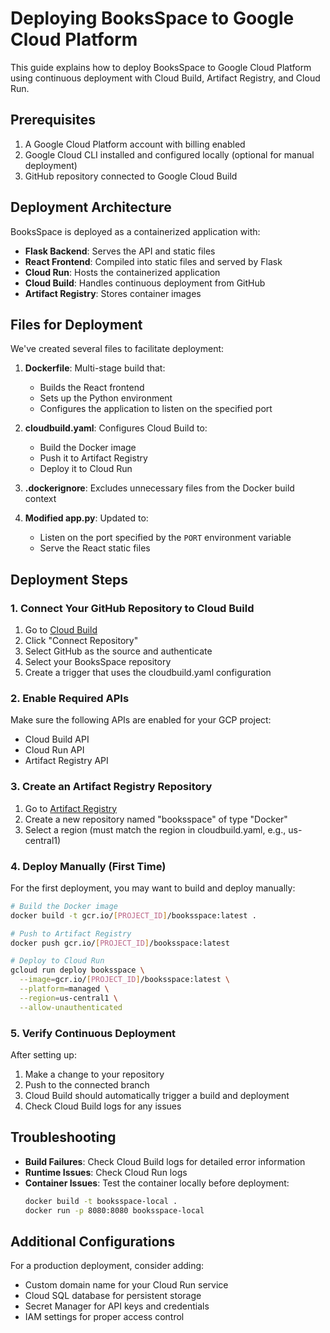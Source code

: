 # Deploying BooksSpace to Google Cloud Platform

This guide explains how to deploy BooksSpace to Google Cloud Platform using continuous deployment with Cloud Build, Artifact Registry, and Cloud Run.

## Prerequisites

1. A Google Cloud Platform account with billing enabled
2. Google Cloud CLI installed and configured locally (optional for manual deployment)
3. GitHub repository connected to Google Cloud Build

## Deployment Architecture

BooksSpace is deployed as a containerized application with:
- **Flask Backend**: Serves the API and static files
- **React Frontend**: Compiled into static files and served by Flask
- **Cloud Run**: Hosts the containerized application
- **Cloud Build**: Handles continuous deployment from GitHub
- **Artifact Registry**: Stores container images

## Files for Deployment

We've created several files to facilitate deployment:

1. **Dockerfile**: Multi-stage build that:
   - Builds the React frontend
   - Sets up the Python environment
   - Configures the application to listen on the specified port

2. **cloudbuild.yaml**: Configures Cloud Build to:
   - Build the Docker image
   - Push it to Artifact Registry
   - Deploy it to Cloud Run

3. **.dockerignore**: Excludes unnecessary files from the Docker build context

4. **Modified app.py**: Updated to:
   - Listen on the port specified by the `PORT` environment variable
   - Serve the React static files

## Deployment Steps

### 1. Connect Your GitHub Repository to Cloud Build

1. Go to [Cloud Build](https://console.cloud.google.com/cloud-build/triggers)
2. Click "Connect Repository"
3. Select GitHub as the source and authenticate
4. Select your BooksSpace repository
5. Create a trigger that uses the cloudbuild.yaml configuration

### 2. Enable Required APIs

Make sure the following APIs are enabled for your GCP project:
- Cloud Build API
- Cloud Run API
- Artifact Registry API

### 3. Create an Artifact Registry Repository

1. Go to [Artifact Registry](https://console.cloud.google.com/artifacts)
2. Create a new repository named "booksspace" of type "Docker"
3. Select a region (must match the region in cloudbuild.yaml, e.g., us-central1)

### 4. Deploy Manually (First Time)

For the first deployment, you may want to build and deploy manually:

```bash
# Build the Docker image
docker build -t gcr.io/[PROJECT_ID]/booksspace:latest .

# Push to Artifact Registry
docker push gcr.io/[PROJECT_ID]/booksspace:latest

# Deploy to Cloud Run
gcloud run deploy booksspace \
  --image=gcr.io/[PROJECT_ID]/booksspace:latest \
  --platform=managed \
  --region=us-central1 \
  --allow-unauthenticated
```

### 5. Verify Continuous Deployment

After setting up:
1. Make a change to your repository
2. Push to the connected branch
3. Cloud Build should automatically trigger a build and deployment
4. Check Cloud Build logs for any issues

## Troubleshooting

- **Build Failures**: Check Cloud Build logs for detailed error information
- **Runtime Issues**: Check Cloud Run logs
- **Container Issues**: Test the container locally before deployment:
  ```bash
  docker build -t booksspace-local .
  docker run -p 8080:8080 booksspace-local
  ```

## Additional Configurations

For a production deployment, consider adding:

- Custom domain name for your Cloud Run service
- Cloud SQL database for persistent storage
- Secret Manager for API keys and credentials
- IAM settings for proper access control 